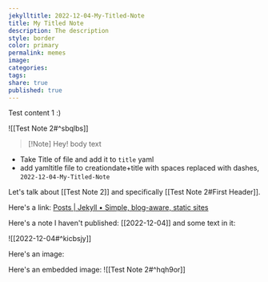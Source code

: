 ```yaml
---
jekylltitle: 2022-12-04-My-Titled-Note
title: My Titled Note
description: The description
style: border
color: primary
permalink: memes
image: 
categories: 
tags: 
share: true
published: true
---
```


Test content 1 :)

![[Test Note 2#^sbqlbs]]


>[!Note] Hey!
> body text

- Take Title of file and add it to `title` yaml
- add yamltitle file to creationdate+title with spaces replaced with dashes, `2022-12-04-My-Titled-Note`

Let's talk about [[Test Note 2]] and specifically [[Test Note 2#First Header]].

Here's a link: [Posts | Jekyll • Simple, blog-aware, static sites](https://jekyllrb.com/docs/posts/)

Here's a note I haven't published: [[2022-12-04]]
and some text in it:

![[2022-12-04#^kicbsjy]]

Here's an image:


Here's an embedded image:
![[Test Note 2#^hqh9or]]